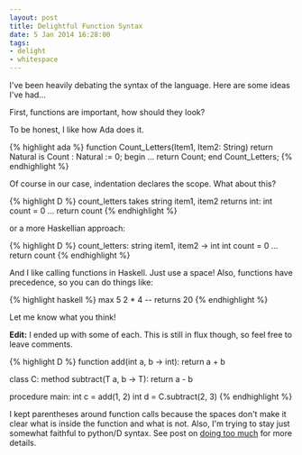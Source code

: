 ```yaml
---
layout: post
title: Delightful Function Syntax
date: 5 Jan 2014 16:28:00
tags:
- delight
- whitespace
---
```


I've been heavily debating the syntax of the language. Here are some ideas I've had...

First, functions are important, how should they look?

To be honest, I like how Ada does it.

{% highlight ada %}
function Count_Letters(Item1, Item2: String) return Natural is
	Count : Natural := 0;
begin
	...
	return Count;
end Count_Letters;
{% endhighlight %}

Of course in our case, indentation declares the scope. What about this?

{% highlight D %}
count_letters takes string item1, item2 returns int:
	int count = 0
	...
	return count
{% endhighlight %}

or a more Haskellian approach:

{% highlight D %}
count_letters: string item1, item2 -> int
	int count = 0
	...
	return count
{% endhighlight %}

And I like calling functions in Haskell. Just use a space! Also, functions have precedence, so you can do things like:

{% highlight haskell %}
max 5 2 * 4 -- returns 20
{% endhighlight %}

Let me know what you think!

**Edit:** I ended up with some of each. This is still in flux though, so feel free to leave comments.

{% highlight D %}
function add(int a, b -> int):
	return a + b

class C:
	method subtract(T a, b -> T):
		return a - b

procedure main:
	int c = add(1, 2)
	int d = C.subtract(2, 3)
{% endhighlight %}

I kept parentheses around function calls because the spaces don't make it clear what is inside the function and what is not. Also, I'm trying to stay just somewhat faithful to python/D syntax. See post on [doing too much](/2014/01/11/doing-too-much.html) for more details.
